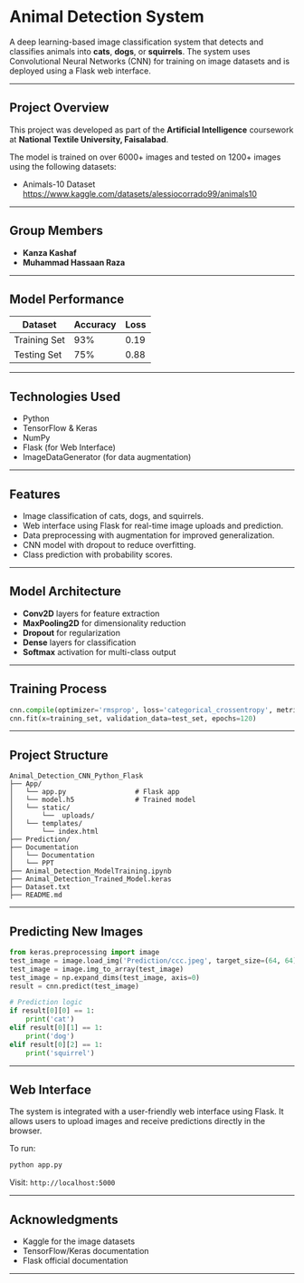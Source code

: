 
# Animal Detection System

A deep learning-based image classification system that detects and classifies animals into **cats**, **dogs**, or **squirrels**. The system uses Convolutional Neural Networks (CNN) for training on image datasets and is deployed using a Flask web interface.

---

## Project Overview

This project was developed as part of the **Artificial Intelligence** coursework at **National Textile University, Faisalabad**.

The model is trained on over 6000+ images and tested on 1200+ images using the following datasets:

- Animals-10 Dataset https://www.kaggle.com/datasets/alessiocorrado99/animals10

---

## Group Members

- **Kanza Kashaf**  
- **Muhammad Hassaan Raza**

---

## Model Performance

| Dataset        | Accuracy | Loss  |
|----------------|----------|-------|
| Training Set   | 93%      | 0.19  |
| Testing Set    | 75%      | 0.88  |

---

## Technologies Used

- Python
- TensorFlow & Keras
- NumPy
- Flask (for Web Interface)
- ImageDataGenerator (for data augmentation)

---

## Features

- Image classification of cats, dogs, and squirrels.
- Web interface using Flask for real-time image uploads and prediction.
- Data preprocessing with augmentation for improved generalization.
- CNN model with dropout to reduce overfitting.
- Class prediction with probability scores.

---

## Model Architecture

- **Conv2D** layers for feature extraction
- **MaxPooling2D** for dimensionality reduction
- **Dropout** for regularization
- **Dense** layers for classification
- **Softmax** activation for multi-class output

---

## Training Process

```python
cnn.compile(optimizer='rmsprop', loss='categorical_crossentropy', metrics=['accuracy'])
cnn.fit(x=training_set, validation_data=test_set, epochs=120)
```

---

## Project Structure

```
Animal_Detection_CNN_Python_Flask
├── App/
│   └── app.py                 # Flask app
│   └── model.h5               # Trained model
│   └── static/
│       └──  uploads/
│   └── templates/
│       └── index.html
├── Prediction/
├── Documentation
│   └── Documentation
│   └── PPT
├── Animal_Detection_ModelTraining.ipynb
├── Animal_Detection_Trained_Model.keras
├── Dataset.txt
├── README.md
```

---

## Predicting New Images

```python
from keras.preprocessing import image
test_image = image.load_img('Prediction/ccc.jpeg', target_size=(64, 64))
test_image = image.img_to_array(test_image)
test_image = np.expand_dims(test_image, axis=0)
result = cnn.predict(test_image)

# Prediction logic
if result[0][0] == 1:
    print('cat')
elif result[0][1] == 1:
    print('dog')
elif result[0][2] == 1:
    print('squirrel')
```

---

## Web Interface

The system is integrated with a user-friendly web interface using Flask. It allows users to upload images and receive predictions directly in the browser.

To run:

```bash
python app.py
```

Visit: `http://localhost:5000`

---

## Acknowledgments

- Kaggle for the image datasets  
- TensorFlow/Keras documentation  
- Flask official documentation  

---
